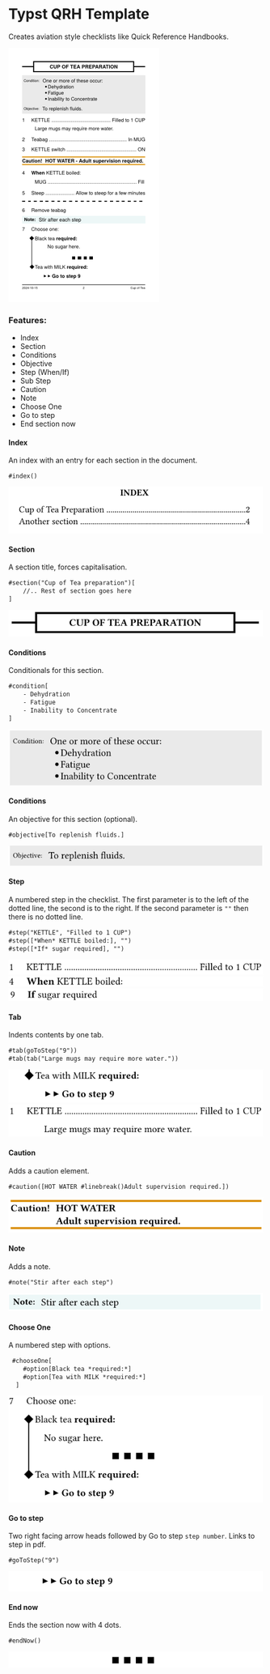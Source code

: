 # Typst QRH Template

Creates aviation style checklists like Quick Reference Handbooks.

![alt text](images/mainImage.png)

### Features:

- Index
- Section
- Conditions
- Objective
- Step (When/If)
- Sub Step
- Caution
- Note
- Choose One
- Go to step
- End section now

#### Index

An index with an entry for each section in the document.

```typst
#index()
```

![alt text](images/image1.png)

#### Section

A section title, forces capitalisation.

```typst
#section("Cup of Tea preparation")[
    //.. Rest of section goes here
]
```

![alt text](images/image2.png)

#### Conditions

Conditionals for this section.

```typst
#condition[
    - Dehydration
    - Fatigue
    - Inability to Concentrate
]
```

![alt text](images/image3.png)

#### Conditions

An objective for this section (optional).

```typst
#objective[To replenish fluids.]
```

![alt text](images/image.png)

#### Step

A numbered step in the checklist. The first parameter is to the left of the dotted line, the second is to the right. If the second parameter is `""` then there is no dotted line.

```typst
#step("KETTLE", "Filled to 1 CUP")
#step([*When* KETTLE boiled:], "")
#step([*If* sugar required], "")
```

![alt text](images/image-1.png)
![alt text](images/image-6.png)
![alt text](images/image-7.png)

#### Tab

Indents contents by one tab.

```typst
#tab(goToStep("9"))
#tab(tab("Large mugs may require more water."))
```

![alt text](images/image-3.png)
![alt text](images/image-2.png)

#### Caution

Adds a caution element.

```typst
#caution([HOT WATER #linebreak()Adult supervision required.])
```

![alt text](images/image-4.png)

#### Note

Adds a note.

```typst
#note("Stir after each step")
```

![alt text](images/image-5.png)

#### Choose One

A numbered step with options.

```typst
 #chooseOne[
    #option[Black tea *required:*]
    #option[Tea with MILK *required:*]
  ]
```

![alt text](images/image-8.png)

#### Go to step

Two right facing arrow heads followed by Go to step `step number`. Links to step in pdf.

```typst
#goToStep("9")
```

![alt text](images/image-9.png)

#### End now

Ends the section now with 4 dots.

```typst
#endNow()
```

![alt text](images/image-10.png)

